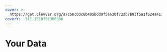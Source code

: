 ```yaml
---
cover: >-
  https://get.clevver.org/a7c50c03c6b405bdd0f5a630f722b7b93f5a1f524a411587036981ab4d845eaf.png
coverY: -311.1510791366906
---
```


# Your Data

